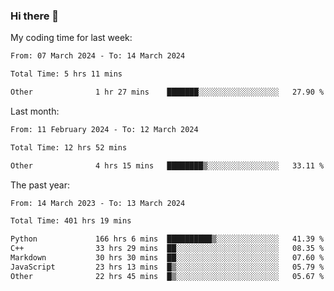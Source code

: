 ### Hi there 👋

My coding time for last week:

<!--START_SECTION:week-->

```txt
From: 07 March 2024 - To: 14 March 2024

Total Time: 5 hrs 11 mins

Other              1 hr 27 mins    ███████░░░░░░░░░░░░░░░░░░   27.90 %
```

<!--END_SECTION:week-->

Last month:

<!--START_SECTION:month-->

```txt
From: 11 February 2024 - To: 12 March 2024

Total Time: 12 hrs 52 mins

Other              4 hrs 15 mins   ████████▒░░░░░░░░░░░░░░░░   33.11 %
```

<!--END_SECTION:month-->

The past year:

<!--START_SECTION:year-->

```txt
From: 14 March 2023 - To: 13 March 2024

Total Time: 401 hrs 19 mins

Python             166 hrs 6 mins  ██████████▒░░░░░░░░░░░░░░   41.39 %
C++                33 hrs 29 mins  ██░░░░░░░░░░░░░░░░░░░░░░░   08.35 %
Markdown           30 hrs 30 mins  ██░░░░░░░░░░░░░░░░░░░░░░░   07.60 %
JavaScript         23 hrs 13 mins  █▒░░░░░░░░░░░░░░░░░░░░░░░   05.79 %
Other              22 hrs 45 mins  █▒░░░░░░░░░░░░░░░░░░░░░░░   05.67 %
```

<!--END_SECTION:year-->
